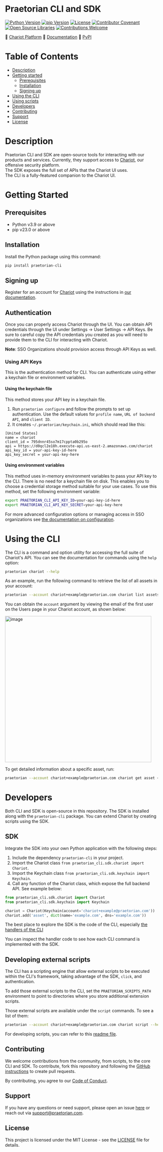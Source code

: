 # Praetorian CLI and SDK

[![Python Version](https://img.shields.io/badge/Python-v3.9+-blue)](https://www.python.org/)
[![pip Version](https://img.shields.io/badge/pip-v23.0+-blue)](https://pypi.org/project/praetorian-cli/)
[![License](https://img.shields.io/badge/License-MIT-007EC6.svg)](LICENSE)
[![Contributor Covenant](https://img.shields.io/badge/Contributor%20covenant-2.1-007EC6.svg)](CODE_OF_CONDUCT.md)
[![Open Source Libraries](https://img.shields.io/badge/Open--source-%F0%9F%92%9A-28a745)](https://opensource.org/)
[![Contributions Welcome](https://img.shields.io/badge/Contributions-Welcome-brightgreen.svg?style=flat)](https://github.com/praetorian-inc/chariot-ui/issues)

:link: [Chariot Platform](https://chariot.praetorian.com)
:book: [Documentation](https://docs.praetorian.com)
:bookmark: [PyPI](https://pypi.org/project/praetorian-cli/)

# Table of Contents

- [Description](#description)
- [Getting started](#getting-started)
    - [Prerequisites](#prerequisites)
    - [Installation](#installation)
    - [Signing up](#signing-up-and-configuration)
- [Using the CLI](#using-the-cli)
- [Using scripts](#using-scripts)
- [Developers](#developers)
- [Contributing](#contributing)
- [Support](#support)
- [License](#license)

# Description

Praetorian CLI and SDK are open-source tools for interacting with our products and services. Currently, they support
access to [Chariot](https://www.praetorian.com/proactive-cybersecurity-technology/), our
offensive security platform.
<br> The SDK exposes the full set of APIs that the Chariot UI uses.
<br> The CLI is a fully-featured companion to the Chariot UI.

# Getting Started

## Prerequisites

- Python v3.9 or above
- pip v23.0 or above

## Installation

Install the Python package using this command:

```zsh
pip install praetorian-cli
```

## Signing up

Register for an account for [Chariot](http://chariot.praetorian.com) using the instructions
in [our documentation](https://docs.praetorian.com/hc/en-us/articles/38048335323547-Account-Creation-and-Attack-Surface-Setup).

## Authentication

Once you can properly access Chariot through the UI. You can obtain API credentials through the UI under
Settings -> User Settings -> API Keys. Be sure to careful copy the API credentials you created as
you will need to provide them to the CLI for interacting with Chariot. 

**Note**: SSO Organizations should provision access through API Keys as well.

### Using API Keys 

This is the authentication method for CLI. You can authenticate using either a keychain file or environment variables.

#### Using the keychain file

This method stores your API key in a keychain file.

1. Run `praetorian configure` and follow the prompts to set up authentication. 
Use the default values for `profile name`, `URL of backend API`, and `client ID`.
2. It creates `~/.praetorian/keychain.ini`, which should read like this:

```
[United States]
name = chariot
client_id = 795dnnr45so7m17cppta0b295o
api = https://d0qcl2e18h.execute-api.us-east-2.amazonaws.com/chariot
api_key_id = your-api-key-id-here
api_key_secret = your-api-key-here
```

#### Using environment variables

This method uses in-memory environment variables to pass your API key to
the CLI. There is no need for a keychain file on disk. This enables you to choose
a credential storage method suitable for your use cases. To use this method, set the
following environment variable:

```zsh
export PRAETORIAN_CLI_API_KEY_ID=your-api-key-id-here
export PRAETORIAN_CLI_API_KEY_SECRET=your-api-key-here
```

For more advanced configuration options or managing access in SSO organizations see
[the documentation on configuration](https://github.com/praetorian-inc/praetorian-cli/blob/main/docs/configure.md).

# Using the CLI

The CLI is a command and option utility for accessing the full suite of Chariot's API. You can see the documentation for commands
using the `help` option:

```zsh
praetorian chariot --help
```

As an example, run the following command to retrieve the list of all assets in your account:

```zsh
praetorian --account chariot+example@praetorian.com chariot list assets
```

You can obtain the `account` argument by viewing the email of the first user on the Users page in your Chariot account, as shown below:

<img width="482" alt="image" src="https://github.com/user-attachments/assets/7c1024c9-7b74-46b1-87c5-af44671b1ec8" />

To get detailed information about a specific asset, run:

```zsh
praetorian --account chariot+example@praetorian.com chariot get asset <ASSET_KEY>
```

# Developers

Both CLI and SDK is open-source in this repository. The SDK is installed along with the `praetorian-cli`
package. You can extend Chariot by creating scripts using the SDK.

## SDK

Integrate the SDK into your own Python application with the following steps:

1. Include the dependency ``praetorian-cli`` in your project.
2. Import the Chariot class ``from praetorian_cli.sdk.chariot import Chariot``.
3. Import the Keychain class ``from praetorian_cli.sdk.keychain import Keychain``.
4. Call any function of the Chariot class, which expose the full backend API. See example below:

```python
from praetorian_cli.sdk.chariot import Chariot
from praetorian_cli.sdk.keychain import Keychain

chariot = Chariot(Keychain(account='chariot+example@praetorian.com'))
chariot.add('asset', dict(name='example.com', dns='example.com'))
```

The best place to explore the SDK is the code of the CLI, especially
[the handlers of the CLI](https://github.com/praetorian-inc/praetorian-cli/tree/main/praetorian_cli/handlers)

You can inspect the handler code to see how each CLI command is implemented with the SDK.

## Developing external scripts

The CLI has a scripting engine that allow external scripts to be executed within the CLI's framework, taking
advantage of the SDK, `click`, and authentication.

To add those external scripts to the CLI, set the `PRAETORIAN_SCRIPTS_PATH`
environment to point to directories where you store additional extension scripts.

Those external scripts are available under the `script` commands. To see a list of them:

```zsh
praetorian --account chariot+example@praetorian.com chariot script --help
```

For developing scripts, you can refer to
this [readme file](https://github.com/praetorian-inc/praetorian-cli/blob/main/docs/script-development.md).


## Contributing

We welcome contributions from the community, from scripts, to the core CLI and SDK. To contribute, fork this
repository and following the
[GitHub instructions](https://docs.github.com/en/get-started/exploring-projects-on-github/contributing-to-a-project)
to create pull requests.

By contributing, you agree to our [Code of Conduct](CODE_OF_CONDUCT.md).

## Support

If you have any questions or need support, please open an issue
[here](https://github.com/praetorian-inc/chariot-ui/issues) or reach out via
[support@praetorian.com](mailto:support@praetorian.com).

## License

This project is licensed under the MIT License - see the [LICENSE](LICENSE) file for details.
